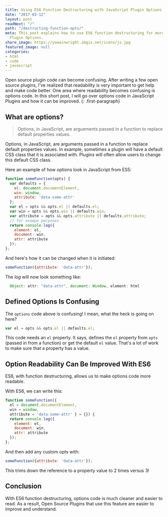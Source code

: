 ```yaml
---
title: Using ES6 Function Destructuring with JavaScript Plugin Options
date: "2017-03-12"
layout: post
readNext: "/"
path: "/destructing-function-opts/"
meta: This post explains how to use ES6 function destructuring for more readable JavaScript
  Plugin Options.
share_image: https://yowainwright.imgix.net/icons/js.jpg
featured_image: null
categories:
- html
- code
- javascript
---
```


Open source plugin code can become confusing. After writing a few open source plugins, I've realized that readability is very important to get help and make code better. One area where readability becomes confusing is options code. In this short post, I will go over options code in JavaScript Plugins and how it can be improved. 
{: .first-paragraph}

## What are options?

> Options, in JavaScript, are arguements passed in a function to replace default properties values.

Options, in JavaScript, are arguments passed in a function to replace default properties values. In example, sometimes a plugin will have a default CSS class that it is associated with. Plugins will often allow users to change this default CSS class. 

Here an example of how options look in JavaScript from ES5:

```javaScript
function someFunction(opts) {
  var defaults = {
    el: document.documentElement,
    win: window,
    attribute: 'data-some-attr'
  };
  var el = opts && opts.el || defaults.el;
  var win = opts && opts.win || defaults.win;
  var attribute = opts && opts.attribute || defaults.attribute;
  // for exampe perposes
  return console.log({
    element: el,
    document: win,
    attr: attribute
  });
};
```

And here's how it can be changed when it is initiated:

```javaScript
someFunction({attribute: 'data-attr'});
```

The _log_ will now look something like: 

```javaScript
  Object: attr: "data-attr", document: Window, element: html
```

## Defined Options Is Confusing

The `options` code above is confusing! I mean, what the heck is going on here?
```javaScript
var el = opts && opts.el || defaults.el;
```

This code needs an `el` property. It says, defines the `el` property from `opts` (passed in from a function) or get the default `el` value. That's a lot of work to make sure that a property has a value.

## Option Readability Can Be Improved With ES6

ES6, with function destructuring, allows us to make options code more readable.

With ES6, we can write this:

```javaScript
function someFunction({
  el = document.documentElement,
  win = window,
  attribute = 'data-some-attr' } = {}) {
  return console.log({
    element: el,
    document: win,
    attr: attribute
  });
};
```

And then add any custom opts with:

```javaScript
someFunction({attribute: 'data-attr'});
```

This trims down the reference to a property value to 2 times versus 3!

## Conclusion

With ES6 function destructuring, options code is much cleaner and easier to read. As a result, Open Source Plugins that use this feature are easier to improve and understand.

